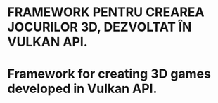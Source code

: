 # FRAMEWORK PENTRU CREAREA JOCURILOR 3D, DEZVOLTAT ÎN VULKAN API.

# Framework for creating 3D games developed in Vulkan API.


